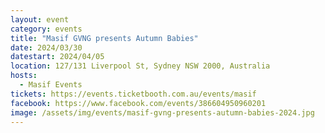 ```yaml
---
layout: event
category: events
title: "Masif GVNG presents Autumn Babies"
date: 2024/03/30
datestart: 2024/04/05
location: 127/131 Liverpool St, Sydney NSW 2000, Australia
hosts:
  - Masif Events
tickets: https://events.ticketbooth.com.au/events/masif
facebook: https://www.facebook.com/events/386604950960201
image: /assets/img/events/masif-gvng-presents-autumn-babies-2024.jpg
---
```

